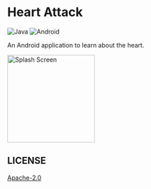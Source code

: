 # Heart Attack

![Java](https://img.shields.io/badge/java-EC1F24?style=for-the-badge&logo=openjdk&logoColor=white&labelColor=101010)
![Android](https://img.shields.io/badge/android-1C8750?style=for-the-badge&logo=android&logoColor=white&labelColor=101010)

An Android application to learn about the heart.

<img width=200 alt="Splash Screen" src="https://i.imgur.com/fSc529d.jpg">

## LICENSE
[Apache-2.0](LICENSE)
